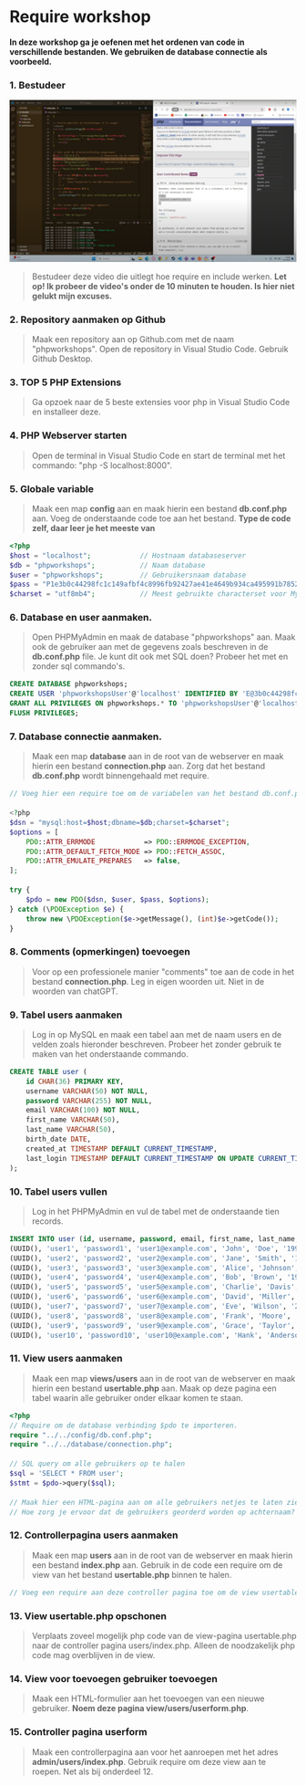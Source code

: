# Require workshop

**In deze workshop ga je oefenen met het ordenen van code in verschillende bestanden. We gebruiken de database connectie als voorbeeld.**

### 1. Bestudeer
[![](scherm.png)](https://youtube.com/playlist?list=PLRDVUEnDeEU68bXCC7sFmkYo8IHzOvFcy&feature=shared)
> Bestudeer deze video die uitlegt hoe require en include werken. **Let op! Ik probeer de video's onder de 10 minuten te houden. Is hier niet gelukt mijn excuses.**


### 2. Repository aanmaken op Github
> Maak een repository aan op Github.com met de naam "phpworkshops". Open de repository in Visual Studio Code. Gebruik Github Desktop.


### 3. TOP 5 PHP Extensions
> Ga opzoek naar de 5 beste extensies voor php in Visual Studio Code en installeer deze.


### 4. PHP Webserver starten
> Open de terminal in Visual Studio Code en start de terminal met het commando: "php -S localhost:8000".


### 5. Globale variable
> Maak een map **config** aan en maak hierin een bestand **db.conf.php** aan. Voeg de onderstaande code toe aan het bestand. **Type de code zelf, daar leer je het meeste van**
```php
<?php
$host = "localhost";            // Hostnaam databaseserver
$db = "phpworkshops";           // Naam database
$user = "phpworkshops";         // Gebruikersnaam database
$pass = "P1e3b0c44298fc1c149afbf4c8996fb92427ae41e4649b934ca495991b7852b855";
$charset = "utf8mb4";           // Meest gebruikte characterset voor MySQL.
```

### 6. Database en user aanmaken.
> Open PHPMyAdmin en maak de database "phpworkshops" aan. Maak ook de gebruiker aan met de gegevens zoals beschreven in de **db.conf.php** file. Je kunt dit ook met SQL doen? Probeer het met en zonder sql commando's.
```sql
CREATE DATABASE phpworkshops;
CREATE USER 'phpworkshopsUser'@'localhost' IDENTIFIED BY 'E@3b0c44298fc1c149afbf4c8996fb92427ae41e4649b934ca495991b7852b855';
GRANT ALL PRIVILEGES ON phpworkshops.* TO 'phpworkshopsUser'@'localhost' WITH GRANT OPTION;
FLUSH PRIVILEGES;
```

### 7. Database connectie aanmaken.
> Maak een map **database** aan in de root van de webserver en maak hierin een bestand **connection.php** aan. Zorg dat het bestand **db.conf.php** wordt binnengehaald met require. 

```php
// Voeg hier een require toe om de variabelen van het bestand db.conf.php te importeren.

<?php
$dsn = "mysql:host=$host;dbname=$db;charset=$charset";
$options = [
    PDO::ATTR_ERRMODE            => PDO::ERRMODE_EXCEPTION,
    PDO::ATTR_DEFAULT_FETCH_MODE => PDO::FETCH_ASSOC,
    PDO::ATTR_EMULATE_PREPARES   => false,
];

try {
    $pdo = new PDO($dsn, $user, $pass, $options);
} catch (\PDOException $e) {
    throw new \PDOException($e->getMessage(), (int)$e->getCode());
}
```

### 8. Comments (opmerkingen) toevoegen
> Voor op een professionele manier "comments" toe aan de code in het bestand **connection.php**. Leg in eigen woorden uit. Niet in de woorden van chatGPT.


### 9. Tabel users aanmaken
> Log in op MySQL en maak een tabel aan met de naam users en de velden zoals hieronder beschreven. Probeer het zonder gebruik te maken van het onderstaande commando.
```sql
CREATE TABLE user (
    id CHAR(36) PRIMARY KEY,
    username VARCHAR(50) NOT NULL,
    password VARCHAR(255) NOT NULL,
    email VARCHAR(100) NOT NULL,
    first_name VARCHAR(50),
    last_name VARCHAR(50),
    birth_date DATE,
    created_at TIMESTAMP DEFAULT CURRENT_TIMESTAMP,
    last_login TIMESTAMP DEFAULT CURRENT_TIMESTAMP ON UPDATE CURRENT_TIMESTAMP
);
```

### 10. Tabel users vullen
> Log in het PHPMyAdmin en vul de tabel met de onderstaande tien records.
```sql
INSERT INTO user (id, username, password, email, first_name, last_name, birth_date) VALUES
(UUID(), 'user1', 'password1', 'user1@example.com', 'John', 'Doe', '1990-01-01'),
(UUID(), 'user2', 'password2', 'user2@example.com', 'Jane', 'Smith', '1992-02-02'),
(UUID(), 'user3', 'password3', 'user3@example.com', 'Alice', 'Johnson', '1994-03-03'),
(UUID(), 'user4', 'password4', 'user4@example.com', 'Bob', 'Brown', '1996-04-04'),
(UUID(), 'user5', 'password5', 'user5@example.com', 'Charlie', 'Davis', '1998-05-05'),
(UUID(), 'user6', 'password6', 'user6@example.com', 'David', 'Miller', '2000-06-06'),
(UUID(), 'user7', 'password7', 'user7@example.com', 'Eve', 'Wilson', '2002-07-07'),
(UUID(), 'user8', 'password8', 'user8@example.com', 'Frank', 'Moore', '2004-08-08'),
(UUID(), 'user9', 'password9', 'user9@example.com', 'Grace', 'Taylor', '2006-09-09'),
(UUID(), 'user10', 'password10', 'user10@example.com', 'Hank', 'Anderson', '2008-10-10');
```

### 11. View users aanmaken
> Maak een map **views/users** aan in de root van de webserver en maak hierin een bestand **usertable.php** aan. Maak op deze pagina een tabel waarin alle gebruiker onder elkaar komen te staan.
```php
<?php
// Require om de database verbinding $pdo te importeren.
require "../../config/db.conf.php";
require "../../database/connection.php";

// SQL query om alle gebruikers op te halen
$sql = 'SELECT * FROM user';
$stmt = $pdo->query($sql);

// Maak hier een HTML-pagina aan om alle gebruikers netjes te laten zien.
// Hoe zorg je ervoor dat de gebruikers georderd worden op achternaam?
```

### 12. Controllerpagina users aanmaken
> Maak een map **users** aan in de root van de webserver en maak hierin een bestand **index.php** aan. Gebruik in de code een require om de view van het bestand **usertable.php** binnen te halen.

```php
// Voeg een require aan deze controller pagina toe om de view usertable.php aan te roepen. Als je nu in de browser http://localhost:8000/users aanroept krijg je de tabel met gebruikers.
```

### 13. View usertable.php opschonen
> Verplaats zoveel mogelijk php code van de view-pagina usertable.php naar de controller pagina users/index.php. Alleen de noodzakelijk php code mag overblijven in de view.


### 14. View voor toevoegen gebruiker toevoegen
> Maak een HTML-formulier aan het toevoegen van een nieuwe gebruiker. **Noem deze pagina view/users/userform.php**.


### 15. Controller pagina userform
> Maak een controllerpagina aan voor het aanroepen met het adres **admin/users/index.php**. Gebruik require om deze view aan te roepen. Net als bij onderdeel 12. 